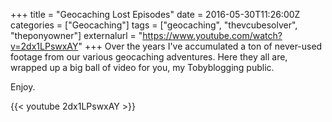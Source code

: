 +++
title = "Geocaching Lost Episodes"
date = 2016-05-30T11:26:00Z
categories = ["Geocaching"]
tags = ["geocaching", "thevcubesolver", "theponyowner"]
externalurl = "https://www.youtube.com/watch?v=2dx1LPswxAY"
+++
Over the years I've accumulated a ton of never-used footage from our various geocaching adventures. Here they all are, wrapped up a big ball of video for you, my Tobyblogging public. 

Enjoy.

{{< youtube 2dx1LPswxAY >}}